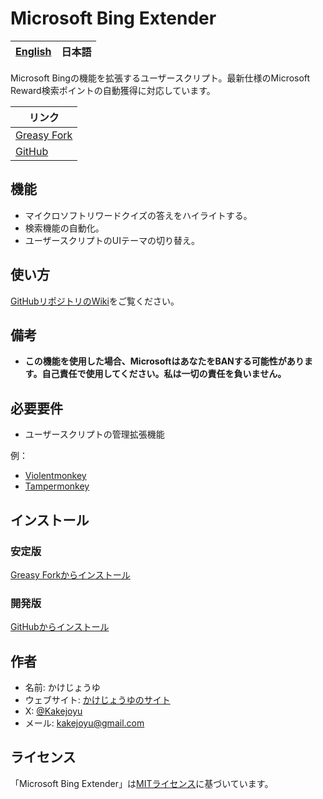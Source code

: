 # Microsoft Bing Extender

| [English](https://github.com/Kakejoyu/MicrosoftBingExtender/blob/main/README.md) | 日本語 |
|--|--|

Microsoft Bingの機能を拡張するユーザースクリプト。最新仕様のMicrosoft Reward検索ポイントの自動獲得に対応しています。

| リンク |
|--|
| [Greasy Fork](https://greasyfork.org/scripts/482804-microsoft-bing-extender) |
| [GitHub](https://github.com/Kakejoyu/MicrosoftBingExtender) |

## 機能

- マイクロソフトリワードクイズの答えをハイライトする。
- 検索機能の自動化。
- ユーザースクリプトのUIテーマの切り替え。

## 使い方

[GitHubリポジトリのWiki](https://github.com/Kakejoyu/MicrosoftBingExtender/wiki/%E6%97%A5%E6%9C%AC%E8%AA%9E%E3%83%98%E3%83%AB%E3%83%97)をご覧ください。

## 備考

- **この機能を使用した場合、MicrosoftはあなたをBANする可能性があります。自己責任で使用してください。私は一切の責任を負いません。**

## 必要要件

- ユーザースクリプトの管理拡張機能

例：

- [Violentmonkey](https://violentmonkey.github.io)
- [Tampermonkey](https://www.tampermonkey.net/)

## インストール

### 安定版

[Greasy Forkからインストール](https://update.greasyfork.org/scripts/482804/Microsoft%20Bing%20Extender.user.js)

### 開発版

[GitHubからインストール](https://github.com/Kakejoyu/MicrosoftBingExtender/raw/main/Microsoft_Bing_Extender.user.js)

## 作者

- 名前: かけじょうゆ
- ウェブサイト: [かけじょうゆのサイト](http://kakejoyu.github.io/ja)
- X: [@Kakejoyu](https://twitter.com/Kakejoyu)
- メール: <kakejoyu@gmail.com>

## ライセンス

「Microsoft Bing Extender」は[MITライセンス](https://github.com/Kakejoyu/MicrosoftBingExtender/blob/main/LICENSE)に基づいています。

